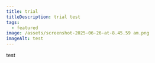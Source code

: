 ```yaml
---
title: trial
titleDescription: trial test
tags:
  - featured
image: /assets/screenshot-2025-06-26-at-8.45.59 am.png
imageAlt: test
---
```

test
